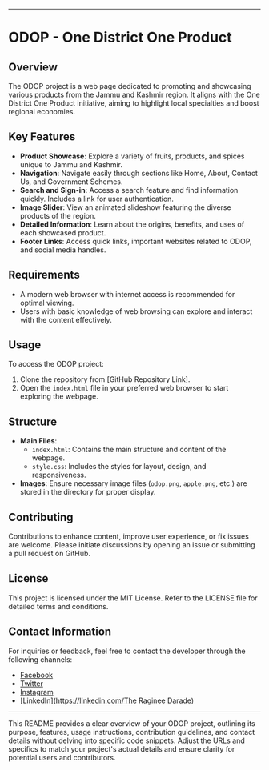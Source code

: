  
---

# ODOP - One District One Product

## Overview

The ODOP project is a web page dedicated to promoting and showcasing various products from the Jammu and Kashmir region. It aligns with the One District One Product initiative, aiming to highlight local specialties and boost regional economies.

## Key Features

- **Product Showcase**: Explore a variety of fruits, products, and spices unique to Jammu and Kashmir.
- **Navigation**: Navigate easily through sections like Home, About, Contact Us, and Government Schemes.
- **Search and Sign-in**: Access a search feature and find information quickly. Includes a link for user authentication.
- **Image Slider**: View an animated slideshow featuring the diverse products of the region.
- **Detailed Information**: Learn about the origins, benefits, and uses of each showcased product.
- **Footer Links**: Access quick links, important websites related to ODOP, and social media handles.

## Requirements

- A modern web browser with internet access is recommended for optimal viewing.
- Users with basic knowledge of web browsing can explore and interact with the content effectively.

## Usage

To access the ODOP project:
1. Clone the repository from [GitHub Repository Link].
2. Open the `index.html` file in your preferred web browser to start exploring the webpage.

## Structure

- **Main Files**:
  - `index.html`: Contains the main structure and content of the webpage.
  - `style.css`: Includes the styles for layout, design, and responsiveness.
- **Images**: Ensure necessary image files (`odop.png`, `apple.png`, etc.) are stored in the directory for proper display.

## Contributing

Contributions to enhance content, improve user experience, or fix issues are welcome. Please initiate discussions by opening an issue or submitting a pull request on GitHub.

## License

This project is licensed under the MIT License. Refer to the LICENSE file for detailed terms and conditions.

## Contact Information

For inquiries or feedback, feel free to contact the developer through the following channels:
- [Facebook](https://facebook.com)
- [Twitter](https://twitter.com/RagineeDarade)
- [Instagram](https://instagram.com/raginee_darade)
- [LinkedIn](https://linkedin.com/The Raginee Darade)

---

This README provides a clear overview of your ODOP project, outlining its purpose, features, usage instructions, contribution guidelines, and contact details without delving into specific code snippets. Adjust the URLs and specifics to match your project's actual details and ensure clarity for potential users and contributors.
